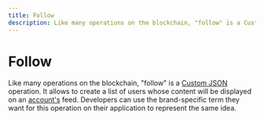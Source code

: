 ```yaml
---
title: Follow
description: Like many operations on the blockchain, "follow" is a Custom JSON operation. It allows developers to create a list of users whose content will be displayed on an account's feed.
---
```

# Follow

Like many operations on the blockchain, "follow" is a [Custom JSON](/glossary/custom-json.md) operation. It allows to create a list of users whose content will be displayed on an [account's](/glossary/account.md) feed. Developers can use the brand-specific term they want for this operation on their application to represent the same idea. 